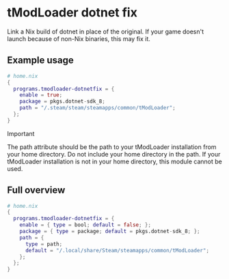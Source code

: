 # tModLoader dotnet fix
Link a Nix build of dotnet in place of the original. If your game doesn't launch because of non-Nix binaries, this may fix it.

## Example usage
```nix
# home.nix
{
  programs.tmodloader-dotnetfix = {
    enable = true;
    package = pkgs.dotnet-sdk_8;
    path = "/.steam/steam/steamapps/common/tModLoader";
  };
}
```
> [!IMPORTANT]
> The path attribute should be the path to your tModLoader installation from your home directory. Do not include your home directory in the path. If your tModLoader installation is not in your home directory, this module cannot be used.

## Full overview
```nix
# home.nix
{
  programs.tmodloader-dotnetfix = {
    enable = { type = bool; default = false; };
    package = { type = package; default = pkgs.dotnet-sdk_8; };
    path = {
      type = path;
      default = "/.local/share/Steam/steamapps/common/tModLoader";
    };
  };
}
```
